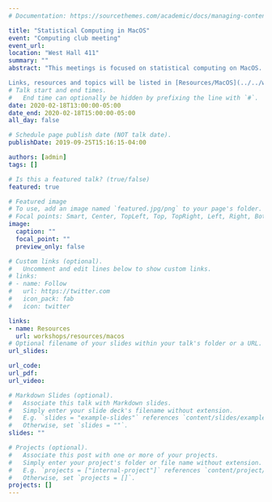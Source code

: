 ```yaml
---
# Documentation: https://sourcethemes.com/academic/docs/managing-content/

title: "Statistical Computing in MacOS"
event: "Computing club meeting"
event_url:
location: "West Hall 411"
summary: ""
abstract: "This meetings is focused on statistical computing on MacOS. Potential topics include setting up Homebrew, LaTeX, R, the terminal, and other essential components in a statistician's workflow.

Links, resources and topics will be listed in [Resources/MacOS](../../workshops/resources/macos). "
# Talk start and end times.
#   End time can optionally be hidden by prefixing the line with `#`.
date: 2020-02-18T13:00:00-05:00
date_end: 2020-02-18T15:00:00-05:00
all_day: false

# Schedule page publish date (NOT talk date).
publishDate: 2019-09-25T15:16:15-04:00

authors: [admin]
tags: []

# Is this a featured talk? (true/false)
featured: true

# Featured image
# To use, add an image named `featured.jpg/png` to your page's folder. 
# Focal points: Smart, Center, TopLeft, Top, TopRight, Left, Right, BottomLeft, Bottom, BottomRight.
image:
  caption: ""
  focal_point: ""
  preview_only: false

# Custom links (optional).
#   Uncomment and edit lines below to show custom links.
# links:
# - name: Follow
#   url: https://twitter.com
#   icon_pack: fab
#   icon: twitter

links:
- name: Resources
  url: workshops/resources/macos
# Optional filename of your slides within your talk's folder or a URL.
url_slides:

url_code:
url_pdf:
url_video:

# Markdown Slides (optional).
#   Associate this talk with Markdown slides.
#   Simply enter your slide deck's filename without extension.
#   E.g. `slides = "example-slides"` references `content/slides/example-slides.md`.
#   Otherwise, set `slides = ""`.
slides: ""

# Projects (optional).
#   Associate this post with one or more of your projects.
#   Simply enter your project's folder or file name without extension.
#   E.g. `projects = ["internal-project"]` references `content/project/deep-learning/index.md`.
#   Otherwise, set `projects = []`.
projects: []
---
```

